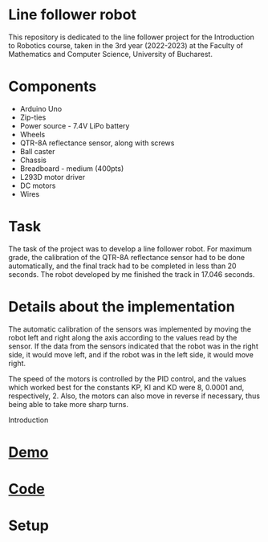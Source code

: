 # Line follower robot

This repository is dedicated to the line follower project for the Introduction to Robotics course, taken in the 3rd year (2022-2023) at the Faculty of Mathematics and Computer Science, University of Bucharest.

# Components

* Arduino Uno
* Zip-ties
* Power source - 7.4V LiPo battery
* Wheels
* QTR-8A reflectance sensor, along with screws
* Ball caster
* Chassis
* Breadboard - medium (400pts)
* L293D motor driver
* DC motors
* Wires

# Task

The task of the project was to develop a line follower robot. For maximum grade, the calibration of the QTR-8A reflectance sensor had to be done automatically, and the final track had to be completed in less than 20 seconds. The robot developed by me finished the track in 17.046 seconds.

# Details about the implementation

The automatic calibration of the sensors was implemented by moving the robot left and right along the axis according to the values read by the sensor. If the data from the sensors indicated that the robot was in the right side, it would move left, and if the robot was in the left side, it would move right.

The speed of the motors is controlled by the PID control, and the values which worked best for the constants KP, KI and KD were 8, 0.0001 and, respectively, 2. Also, the motors can also move in reverse if necessary, thus being able to take more sharp turns.

Introduction

# [Demo](https://www.youtube.com/watch?v=UGS8K95a6ec)

# [Code](https://github.com/vladfxstoader/ArduinoLineFollower/blob/main/line_follower/line_follower.ino)

# Setup
